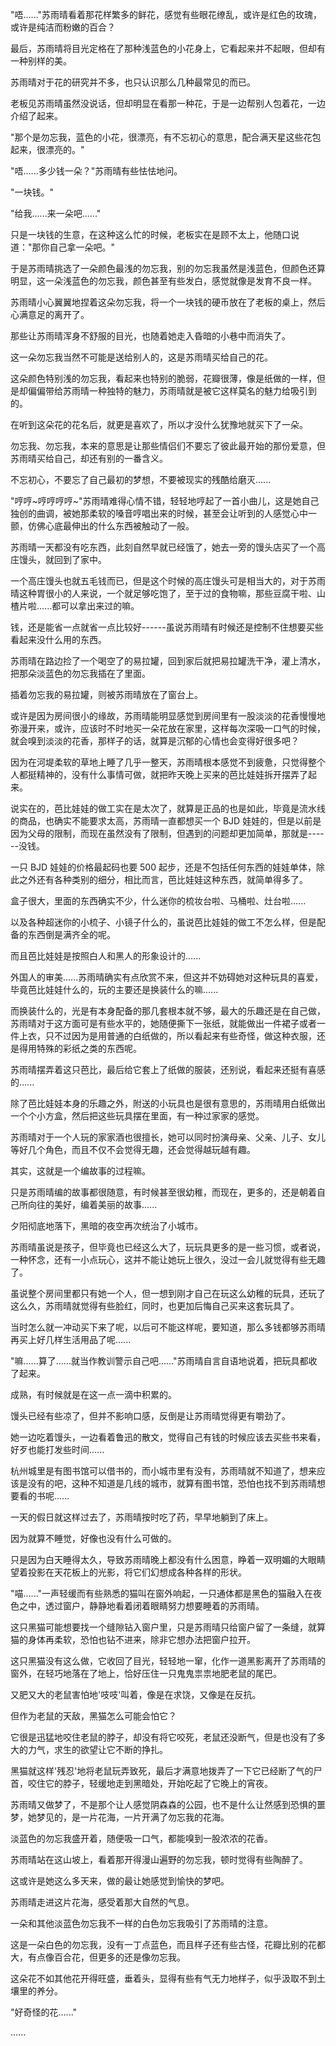 <link rel="stylesheet" href="../../styles/text.css" />

"唔......"苏雨晴看着那花样繁多的鲜花，感觉有些眼花缭乱，或许是红色的玫瑰，或许是纯洁而粉嫩的百合？

最后，苏雨晴将目光定格在了那种浅蓝色的小花身上，它看起来并不起眼，但却有一种别样的美。

苏雨晴对于花的研究并不多，也只认识那么几种最常见的而已。

老板见苏雨晴虽然没说话，但却明显在看那一种花，于是一边帮别人包着花，一边介绍了起来。

"那个是勿忘我，蓝色的小花，很漂亮，有不忘初心的意思，配合满天星这些花包起来，很漂亮的。"

"唔......多少钱一朵？"苏雨晴有些怯怯地问。

"一块钱。"

"给我......来一朵吧......"

只是一块钱的生意，在这种这么忙的时候，老板实在是顾不太上，他随口说道："那你自己拿一朵吧。"

于是苏雨晴挑选了一朵颜色最浅的勿忘我，别的勿忘我虽然是浅蓝色，但颜色还算明显，这一朵浅蓝色的勿忘我，颜色甚至有些发白，感觉就像是发育不良一样。

苏雨晴小心翼翼地捏着这朵勿忘我，将一个一块钱的硬币放在了老板的桌上，然后心满意足的离开了。

那些让苏雨晴浑身不舒服的目光，也随着她走入昏暗的小巷中而消失了。

这一朵勿忘我当然不可能是送给别人的，这是苏雨晴买给自己的花。

这朵颜色特别浅的勿忘我，看起来也特别的脆弱，花瓣很薄，像是纸做的一样，但是却偏偏带给苏雨晴一种独特的魅力，苏雨晴就是被它这样莫名的魅力给吸引到的。

在听到这朵花的花名后，就更是喜欢了，所以才没什么犹豫地就买下了一朵。

勿忘我、勿忘我，本来的意思是让那些情侣们不要忘了彼此最开始的那份爱意，但苏雨晴买给自己，却还有别的一番含义。

不忘初心，不要忘了自己最初的梦想，不要被现实的残酷给磨灭......

"哼哼\~哼哼哼哼\~"苏雨晴难得心情不错，轻轻地哼起了一首小曲儿，这是她自己独创的曲调，被她那柔软的嗓音哼唱出来的时候，甚至会让听到的人感觉心中一颤，仿佛心底最伸出的什么东西被触动了一般。

苏雨晴一天都没有吃东西，此刻自然早就已经饿了，她去一旁的馒头店买了一个高庄馒头，就回到了家中。

一个高庄馒头也就五毛钱而已，但是这个时候的高庄馒头可是相当大的，对于苏雨晴这种胃很小的人来说，一个就足够吃饱了，至于过的食物嘛，那些豆腐干啦、山楂片啦......都可以拿出来过的嘛。

钱，还是能省一点就省一点比较好------虽说苏雨晴有时候还是控制不住想要买些看起来没什么用的东西。

苏雨晴在路边捡了一个喝空了的易拉罐，回到家后就把易拉罐洗干净，灌上清水，把那朵淡蓝色的勿忘我插在了里面。

插着勿忘我的易拉罐，则被苏雨晴放在了窗台上。

或许是因为房间很小的缘故，苏雨晴能明显感觉到房间里有一股淡淡的花香慢慢地弥漫开来，或许，应该时不时地买一朵花放在家里，这样每次深吸一口气的时候，就会嗅到淡淡的花香，那样子的话，就算是沉郁的心情也会变得好很多吧？

因为在河堤柔软的草地上睡了几乎一整天，苏雨晴根本感觉不到疲惫，只觉得整个人都挺精神的，没有什么事情可做，就把昨天晚上买来的芭比娃娃拆开摆弄了起来。

说实在的，芭比娃娃的做工实在是太次了，就算是正品的也是如此，毕竟是流水线的商品，也确实不能要求太高，苏雨晴一直都想买一个 BJD 娃娃的，但是以前是因为父母的限制，而现在虽然没有了限制，但遇到的问题却更加简单，那就是------没钱。

一只 BJD 娃娃的价格最起码也要 500 起步，还是不包括任何东西的娃娃单体，除此之外还有各种类别的细分，相比而言，芭比娃娃这种东西，就简单得多了。

盒子很大，里面的东西确实不少，什么迷你的梳妆台啦、马桶啦、灶台啦......

以及各种超迷你的小梳子、小镜子什么的，虽说芭比娃娃的做工不怎么样，但是配备的东西倒是满齐全的呢。

而且芭比娃娃是按照白人和黑人的形象设计的......

外国人的审美......苏雨晴确实有点欣赏不来，但这并不妨碍她对这种玩具的喜爱，毕竟芭比娃娃什么的，玩的主要还是换装什么的嘛......

而换装什么的，光是有本身配备的那几套根本就不够，最大的乐趣还是在自己做，苏雨晴对于这方面可是有些水平的，她随便撕下一张纸，就能做出一件裙子或者一件上衣，只不过因为是用普通的白纸做的，所以看起来有些奇怪，做这种衣服，还是得用特殊的彩纸之类的东西呢。

苏雨晴摆弄着这只芭比，最后给它套上了纸做的服装，还别说，看起来还挺有喜感的......

除了芭比娃娃本身的乐趣之外，附送的小玩具也是很有意思的，苏雨晴用白纸做出一个个小方盒，然后把这些玩具摆在里面，有一种过家家的感觉。

苏雨晴对于一个人玩的家家酒也很擅长，她可以同时扮演母亲、父亲、儿子、女儿等好几个角色，而且不仅不会觉得无趣，还会觉得越玩越有趣。

其实，这就是一个编故事的过程嘛。

只是苏雨晴编的故事都很随意，有时候甚至很幼稚，而现在，更多的，还是朝着自己所向往的美好，编着美丽的故事......

夕阳彻底地落下，黑暗的夜空再次统治了小城市。

苏雨晴虽说是孩子，但毕竟也已经这么大了，玩玩具更多的是一些习惯，或者说，一种怀念，还有一小点玩心，这并不能让她玩上很久，没过一会儿就觉得有些无趣了。

虽说整个房间里都只有她一个人，但一想到刚才自己在玩这么幼稚的玩具，还玩了这么久，苏雨晴就觉得有些脸红，同时，也更加后悔自己买来这套玩具了。

当时怎么就一冲动买下来了呢，以后可不能这样呢，要知道，那么多钱都够苏雨晴再买上好几样生活用品了呢......

"嘛......算了......就当作教训警示自己吧......"苏雨晴自言自语地说着，把玩具都收了起来。

成熟，有时候就是在这一点一滴中积累的。

馒头已经有些凉了，但并不影响口感，反倒是让苏雨晴觉得更有嚼劲了。

她一边吃着馒头，一边看着鲁迅的散文，觉得自己有钱的时候应该去买些书来看，好歹也能打发些时间......

杭州城里是有图书馆可以借书的，而小城市里有没有，苏雨晴就不知道了，想来应该是没有的吧，这种不知道是几线的城市，就算有图书馆，恐怕也找不到苏雨晴想要看的书呢......

一天的假日就这样过去了，苏雨晴按时吃了药，早早地躺到了床上。

因为就算不睡觉，好像也没有什么可做的。

只是因为白天睡得太久，导致苏雨晴晚上都没有什么困意，睁着一双明媚的大眼睛望着投影在天花板上的光影，将它们幻想成各种各样的形状。

"喵......"一声轻缓而有些熟悉的猫叫在窗外响起，一只通体都是黑色的猫融入在夜色之中，透过窗户，静静地看着闭着眼睛努力想要睡着的苏雨晴。

这只黑猫可能想要找一个缝隙钻入窗户里，只是苏雨晴只给窗户留了一条缝，就算猫的身体再柔软，恐怕也钻不进来，除非它想办法把窗户拉开。

这只黑猫没有这么做，它收回了目光，轻轻地一窜，化作一道黑影离开了苏雨晴的窗外，在轻巧地落在了地上，恰好压住一只鬼鬼祟祟地肥老鼠的尾巴。

又肥又大的老鼠害怕地'吱吱'叫着，像是在求饶，又像是在反抗。

但作为老鼠的天敌，黑猫怎么可能会怕它？

它很是迅猛地咬住老鼠的脖子，却没有将它咬死，老鼠还没断气，但是也没有了多大的力气，求生的欲望让它不断的挣扎。

黑猫就这样'残忍'地将老鼠玩弄致死，最后才满意地拨弄了一下它已经断了气的尸首，咬住它的脖子，轻缓地走到黑暗处，开始吃起了它晚上的宵夜。

苏雨晴又做梦了，不是那个让人感觉阴森森的公园，也不是什么让然感到恐惧的噩梦，她梦见的，是一片花海，一片开满了勿忘我的花海。

淡蓝色的勿忘我盛开着，随便吸一口气，都能嗅到一股浓浓的花香。

苏雨晴站在这山坡上，看着那开得漫山遍野的勿忘我，顿时觉得有些陶醉了。

这或许是她这么多天来，做的最让她感觉到愉快的梦吧。

苏雨晴走进这片花海，感受着那大自然的气息。

一朵和其他淡蓝色勿忘我不一样的白色勿忘我吸引了苏雨晴的注意。

这是一朵白色的勿忘我，没有一丁点蓝色，而且样子还有些古怪，花瓣比别的花都大，有点像百合花，但更多的还是像勿忘我。

这朵花不如其他花开得旺盛，垂着头，显得有些有气无力地样子，似乎汲取不到土壤里的养分。

"好奇怪的花......"

......
